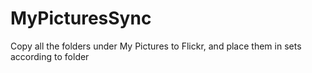 # MyPicturesSync
Copy all the folders under My Pictures to Flickr, and place them in sets according to folder
